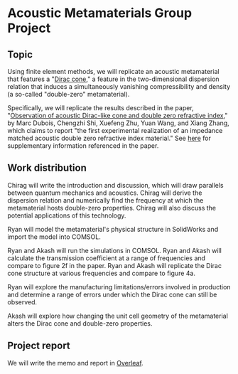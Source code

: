 # Acoustic Metamaterials Group Project
 
## Topic

Using finite element methods, we will replicate an acoustic metamaterial that features a "[Dirac cone](https://en.wikipedia.org/wiki/Dirac_cone)," a feature in the two-dimensional dispersion relation that induces a simultaneously vanishing compressibility and density (a so-called "double-zero" metamaterial). 

Specifically, we will replicate the results described in the paper, "[Observation of acoustic Dirac-like cone and double
zero refractive index](https://cpb-us-w2.wpmucdn.com/sites.gatech.edu/dist/0/833/files/2018/09/Observation-of-acoustic-Dirac-like-cone-and-double.pdf)," by Marc Dubois, Chengzhi Shi, Xuefeng Zhu, Yuan Wang, and Xiang Zhang, which claims to report "the first experimental realization of an impedance matched acoustic double zero refractive index material." See [here](https://www.nature.com/articles/ncomms14871#Sec11) for supplementary information referenced in the paper.



## Work distribution
Chirag will write the introduction and discussion, which will draw parallels between quantum mechanics and acoustics. Chirag will derive the dispersion relation and numerically find the frequency at which the metamaterial hosts double-zero properties. Chirag will also discuss the potential applications of this technology.

Ryan will model the metamaterial's physical structure in SolidWorks and import the model into COMSOL. 

Ryan and Akash will run the simulations in COMSOL. Ryan and Akash will calculate the transmission coefficient at a range of frequencies and compare to figure 2f in the paper. Ryan and Akash will replicate the Dirac cone structure at various frequencies and compare to figure 4a. 

Ryan will explore the manufacturing limitations/errors involved in production and determine a range of errors under which the Dirac cone can still be observed.

Akash will explore how changing the unit cell geometry of the metamaterial alters the Dirac cone and double-zero properties.

## Project report
We will write the memo and report in [Overleaf](https://www.overleaf.com/8569867689cdpfgzhjqvpq).
